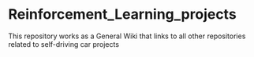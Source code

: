 # Reinforcement_Learning_projects
This repository works as a General Wiki that links to all other repositories related to self-driving car projects
